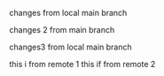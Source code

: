 changes from local main branch

changes 2 from main branch


changes3 from local main branch

this i from remote 1
this if from remote 2

